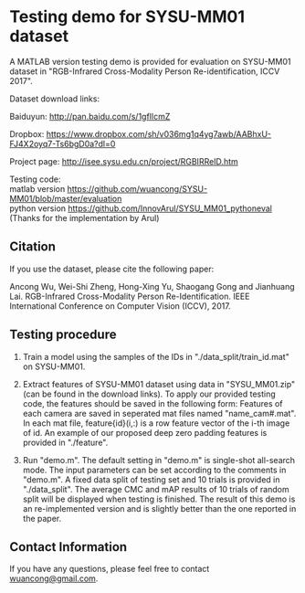 # Testing demo for SYSU-MM01 dataset
A MATLAB version testing demo is provided for evaluation on SYSU-MM01 dataset in "RGB-Infrared Cross-Modality Person Re-identification, ICCV 2017".

Dataset download links:

Baiduyun: http://pan.baidu.com/s/1gfIlcmZ

Dropbox: https://www.dropbox.com/sh/v036mg1q4yg7awb/AABhxU-FJ4X2oyq7-Ts6bgD0a?dl=0

Project page: http://isee.sysu.edu.cn/project/RGBIRReID.htm

Testing code:  
matlab version https://github.com/wuancong/SYSU-MM01/blob/master/evaluation  
python version https://github.com/InnovArul/SYSU_MM01_pythoneval (Thanks for the implementation by Arul)

## Citation
If you use the dataset, please cite the following paper:

Ancong Wu, Wei-Shi Zheng, Hong-Xing Yu, Shaogang Gong and Jianhuang Lai. RGB-Infrared Cross-Modality Person Re-Identification. IEEE International Conference on Computer Vision (ICCV), 2017.

## Testing procedure

1. Train a model using the samples of the IDs in "./data_split/train_id.mat" on SYSU-MM01.

2. Extract features of SYSU-MM01 dataset using data in "SYSU_MM01.zip" (can be found in the download links). 
To apply our provided testing code, the features should be saved in the following form:
Features of each camera are saved in seperated mat files named "name_cam#.mat".
In each mat file, feature{id}(i,:) is a row feature vector of the i-th image of id.
An example of our proposed deep zero padding features is provided in "./feature".

3. Run "demo.m". The default setting in "demo.m" is single-shot all-search mode. The input parameters can be set according to the comments in "demo.m". A fixed data split of testing set and 10 trials is provided in "./data_split". The average CMC and mAP results of 10 trials of random split will be displayed when testing is finished. The result of this demo is an re-implemented version and is slightly better than the one reported in the paper.

## Contact Information
If you have any questions, please feel free to contact wuancong@gmail.com.